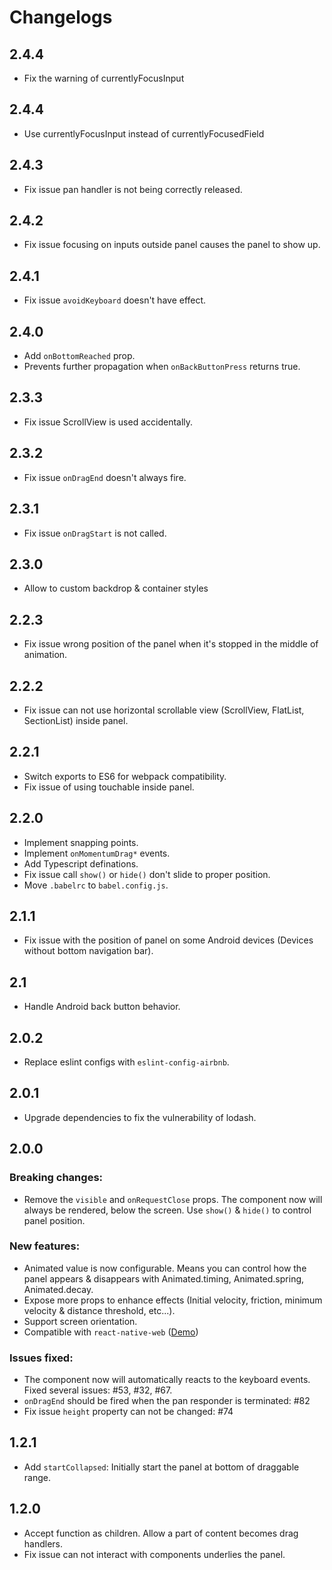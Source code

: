 # Changelogs
## 2.4.4
- Fix the warning of currentlyFocusInput

## 2.4.4
- Use currentlyFocusInput instead of currentlyFocusedField

## 2.4.3
- Fix issue pan handler is not being correctly released.

## 2.4.2
- Fix issue focusing on inputs outside panel causes the panel to show up.

## 2.4.1
- Fix issue `avoidKeyboard` doesn't have effect.

## 2.4.0

- Add `onBottomReached` prop.
- Prevents further propagation when `onBackButtonPress` returns true.

## 2.3.3

- Fix issue ScrollView is used accidentally.

## 2.3.2

- Fix issue `onDragEnd` doesn't always fire.

## 2.3.1

- Fix issue `onDragStart` is not called.

## 2.3.0

- Allow to custom backdrop & container styles

## 2.2.3

- Fix issue wrong position of the panel when it's stopped in the middle of animation.

## 2.2.2

- Fix issue can not use horizontal scrollable view (ScrollView, FlatList, SectionList) inside panel.

## 2.2.1

- Switch exports to ES6 for webpack compatibility.
- Fix issue of using touchable inside panel.

## 2.2.0

- Implement snapping points.
- Implement `onMomentumDrag*` events.
- Add Typescript definations.
- Fix issue call `show()` or `hide()` don't slide to proper position.
- Move `.babelrc` to `babel.config.js`.

## 2.1.1

- Fix issue with the position of panel on some Android devices (Devices without bottom navigation bar).

## 2.1

- Handle Android back button behavior.

## 2.0.2

- Replace eslint configs with `eslint-config-airbnb`.

## 2.0.1

- Upgrade dependencies to fix the vulnerability of lodash.

## 2.0.0

### Breaking changes:

- Remove the `visible` and `onRequestClose` props. The component now will always be rendered, below the screen. Use `show()` & `hide()` to control panel position.

### New features:

- Animated value is now configurable. Means you can control how the panel appears & disappears with Animated.timing, Animated.spring, Animated.decay.
- Expose more props to enhance effects (Initial velocity, friction, minimum velocity & distance threshold, etc...).
- Support screen orientation.
- Compatible with `react-native-web` ([Demo](https://codesandbox.io/s/3440ox733m))

### Issues fixed:

- The component now will automatically reacts to the keyboard events. Fixed several issues: #53, #32, #67.
- `onDragEnd` should be fired when the pan responder is terminated: #82
- Fix issue `height` property can not be changed: #74

## 1.2.1

- Add `startCollapsed`: Initially start the panel at bottom of draggable range.

## 1.2.0

- Accept function as children. Allow a part of content becomes drag handlers.
- Fix issue can not interact with components underlies the panel.
